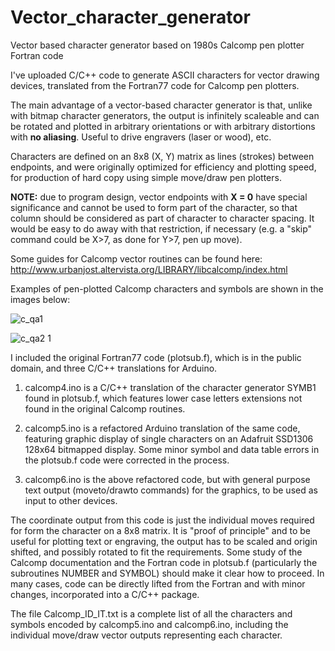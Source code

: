 # Vector_character_generator
Vector based character generator based on 1980s Calcomp pen plotter Fortran code

I've uploaded C/C++ code to generate ASCII characters for vector drawing devices, translated from the Fortran77 code for Calcomp pen plotters.

The main advantage of a vector-based character generator is that, unlike with bitmap character generators, the output is infinitely scaleable and can be rotated and plotted in arbitrary orientations or with arbitrary distortions with **no aliasing**. Useful to drive engravers (laser or wood), etc.

Characters are defined on an 8x8 (X, Y) matrix as lines (strokes) between endpoints, and were originally optimized for efficiency and plotting speed, for production of hard copy using simple move/draw pen plotters. 

**NOTE:** due to program design, vector endpoints with **X = 0** have special significance and cannot be used to form part of the character, so that column should be considered as part of character to character spacing.  It would be easy to do away with that restriction, if necessary (e.g. a "skip" command could be X>7, as done for Y>7, pen up move).

Some guides for Calcomp vector routines can be found here: http://www.urbanjost.altervista.org/LIBRARY/libcalcomp/index.html

Examples of pen-plotted Calcomp characters and symbols are shown in the images below:

![c_qa1](https://user-images.githubusercontent.com/5509037/175750542-a4abc832-2eb5-47d3-bb6a-b44a1b694785.gif)

![c_qa2 1](https://user-images.githubusercontent.com/5509037/175750544-fa52a787-6f7e-40b6-b993-a0fce5393dcf.gif)

I included the original Fortran77 code (plotsub.f), which is in the public domain, and three C/C++ translations for Arduino.

1. calcomp4.ino is a C/C++ translation of the character generator SYMB1 found in plotsub.f, which features lower case letters extensions not found in the original Calcomp routines.

2. calcomp5.ino is a refactored Arduino translation of the same code, featuring graphic display of single characters on an Adafruit SSD1306 128x64 bitmapped display. Some minor symbol and data table errors in the plotsub.f code were corrected in the process.

3. calcomp6.ino is the above refactored code, but with general purpose text output (moveto/drawto commands) for the graphics, to be used as input to other devices.  

The coordinate output from this code is just the individual moves required for form the character on a 8x8 matrix. It is "proof of principle" and to be useful for plotting text or engraving, the output has to be scaled and origin shifted, and possibly rotated to fit the requirements. Some study of the Calcomp documentation and the Fortran code in plotsub.f (particularly the subroutines NUMBER and SYMBOL) should make it clear how to proceed. In many cases, code can be directly lifted from the Fortran and with minor changes, incorporated into a C/C++ package.


The file Calcomp_ID_IT.txt is a complete list of all the characters and symbols encoded by calcomp5.ino and calcomp6.ino, including the individual move/draw vector outputs representing each character.
